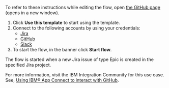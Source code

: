 To refer to these instructions while editing the flow, open [the GitHub page](https://github.com/ot4i/app-connect-templates/tree/main/resources/markdown//Create%20a%20repository%20or%20issue%20in%20GitHub%20when%20a%20new%20issue%20is%20created%20in%20Jira_instructions.md) (opens in a new window).

1. Click **Use this template** to start using the template.
2. Connect to the following accounts by using your credentials:
   - [Jira](https://ibm.biz/ach2jira)
   - [GitHub](https://ibm.biz/acgithub)
   - [Slack](https://ibm.biz/acslack)
3. To start the flow, in the banner click **Start flow**.

The flow is started when a new Jira issue of type Epic is created in the specified Jira project.

For more information, visit the IBM Integration Community for this use case. See, [Using IBM® App Connect to interact with GitHub](https://community.ibm.com/community/user/integration/blogs/shamini-arumugam1/2022/11/24/using-ibm-app-connect-to-interact-with-github).



